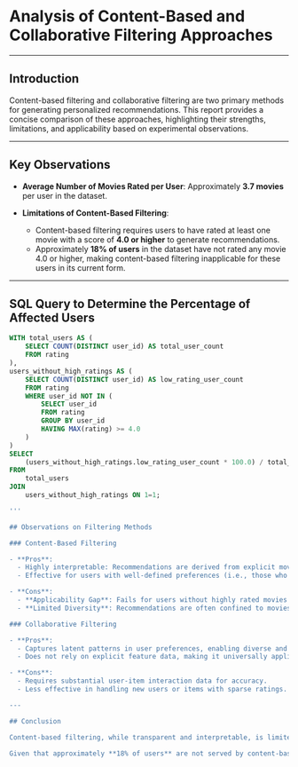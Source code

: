 # Analysis of Content-Based and Collaborative Filtering Approaches

---

## Introduction

Content-based filtering and collaborative filtering are two primary methods for generating personalized recommendations. This report provides a concise comparison of these approaches, highlighting their strengths, limitations, and applicability based on experimental observations.

---

## Key Observations

- **Average Number of Movies Rated per User**: Approximately **3.7 movies** per user in the dataset.

- **Limitations of Content-Based Filtering**:
  - Content-based filtering requires users to have rated at least one movie with a score of **4.0 or higher** to generate recommendations.
  - Approximately **18% of users** in the dataset have not rated any movie 4.0 or higher, making content-based filtering inapplicable for these users in its current form.

---

## SQL Query to Determine the Percentage of Affected Users

```sql
WITH total_users AS (
    SELECT COUNT(DISTINCT user_id) AS total_user_count
    FROM rating
),
users_without_high_ratings AS (
    SELECT COUNT(DISTINCT user_id) AS low_rating_user_count
    FROM rating
    WHERE user_id NOT IN (
        SELECT user_id
        FROM rating
        GROUP BY user_id
        HAVING MAX(rating) >= 4.0
    )
)
SELECT 
    (users_without_high_ratings.low_rating_user_count * 100.0) / total_users.total_user_count AS percentage_without_high_ratings
FROM 
    total_users
JOIN 
    users_without_high_ratings ON 1=1;

'''

## Observations on Filtering Methods

### Content-Based Filtering

- **Pros**:
  - Highly interpretable: Recommendations are derived from explicit movie features like genres, directors, and cast.
  - Effective for users with well-defined preferences (i.e., those who have rated movies highly).

- **Cons**:
  - **Applicability Gap**: Fails for users without highly rated movies (approximately 18% of users in the dataset).
  - **Limited Diversity**: Recommendations are often confined to movies similar to those the user has already rated, potentially reducing novelty.

### Collaborative Filtering

- **Pros**:
  - Captures latent patterns in user preferences, enabling diverse and broader recommendations.
  - Does not rely on explicit feature data, making it universally applicable for all users, regardless of their individual high-rating history.

- **Cons**:
  - Requires substantial user-item interaction data for accuracy.
  - Less effective in handling new users or items with sparse ratings.

---

## Conclusion

Content-based filtering, while transparent and interpretable, is limited by its inability to serve users without high ratings. Collaborative filtering, on the other hand, offers broader applicability and greater diversity in recommendations, making it more suitable for datasets with mixed user engagement.

Given that approximately **18% of users** are not served by content-based filtering under the current threshold (we could lower the 4.0 threshold but it wouldnt make sense to recomment movies based on similarity to a movie the user rated low), it may be worth considering a hybrid approach. Such a system could leverage collaborative filtering for users without high ratings and content-based filtering for users with clear preference profiles.

